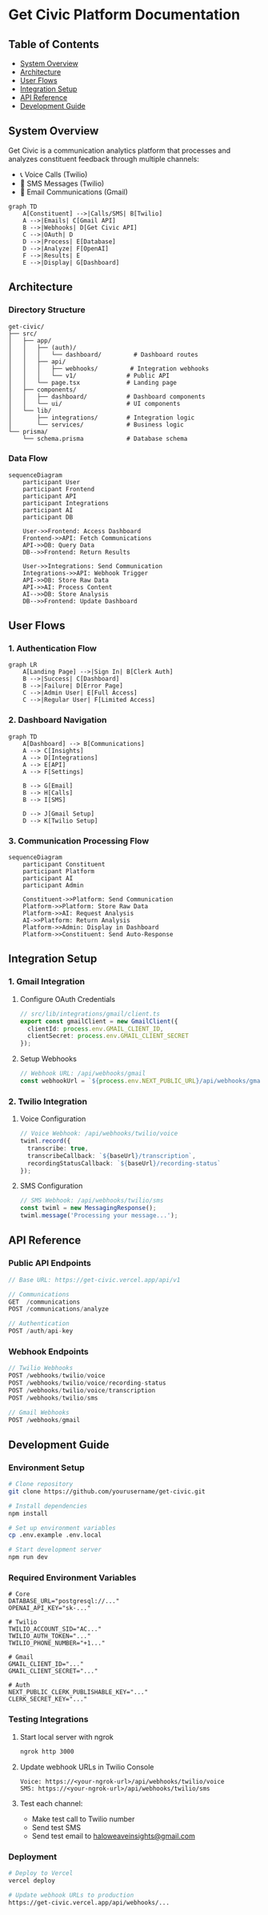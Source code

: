 # Get Civic Platform Documentation

## Table of Contents
- [System Overview](#system-overview)
- [Architecture](#architecture)
- [User Flows](#user-flows)
- [Integration Setup](#integration-setup)
- [API Reference](#api-reference)
- [Development Guide](#development-guide)

## System Overview

Get Civic is a communication analytics platform that processes and analyzes constituent feedback through multiple channels:
- 📞 Voice Calls (Twilio)
- 📱 SMS Messages (Twilio)
- 📧 Email Communications (Gmail)

```mermaid
graph TD
    A[Constituent] -->|Calls/SMS| B[Twilio]
    A -->|Emails| C[Gmail API]
    B -->|Webhooks| D[Get Civic API]
    C -->|OAuth| D
    D -->|Process| E[Database]
    D -->|Analyze| F[OpenAI]
    F -->|Results| E
    E -->|Display| G[Dashboard]
```

## Architecture

### Directory Structure
```
get-civic/
├── src/
│   ├── app/
│   │   ├── (auth)/
│   │   │   └── dashboard/         # Dashboard routes
│   │   ├── api/
│   │   │   ├── webhooks/         # Integration webhooks
│   │   │   └── v1/              # Public API
│   │   └── page.tsx             # Landing page
│   ├── components/
│   │   ├── dashboard/           # Dashboard components
│   │   └── ui/                  # UI components
│   └── lib/
│       ├── integrations/        # Integration logic
│       └── services/            # Business logic
└── prisma/
    └── schema.prisma            # Database schema
```

### Data Flow
```mermaid
sequenceDiagram
    participant User
    participant Frontend
    participant API
    participant Integrations
    participant AI
    participant DB

    User->>Frontend: Access Dashboard
    Frontend->>API: Fetch Communications
    API->>DB: Query Data
    DB-->>Frontend: Return Results
    
    User->>Integrations: Send Communication
    Integrations->>API: Webhook Trigger
    API->>DB: Store Raw Data
    API->>AI: Process Content
    AI-->>DB: Store Analysis
    DB-->>Frontend: Update Dashboard
```

## User Flows

### 1. Authentication Flow
```mermaid
graph LR
    A[Landing Page] -->|Sign In| B[Clerk Auth]
    B -->|Success| C[Dashboard]
    B -->|Failure| D[Error Page]
    C -->|Admin User| E[Full Access]
    C -->|Regular User| F[Limited Access]
```

### 2. Dashboard Navigation
```mermaid
graph TD
    A[Dashboard] --> B[Communications]
    A --> C[Insights]
    A --> D[Integrations]
    A --> E[API]
    A --> F[Settings]
    
    B --> G[Email]
    B --> H[Calls]
    B --> I[SMS]
    
    D --> J[Gmail Setup]
    D --> K[Twilio Setup]
```

### 3. Communication Processing Flow
```mermaid
sequenceDiagram
    participant Constituent
    participant Platform
    participant AI
    participant Admin

    Constituent->>Platform: Send Communication
    Platform->>Platform: Store Raw Data
    Platform->>AI: Request Analysis
    AI->>Platform: Return Analysis
    Platform->>Admin: Display in Dashboard
    Platform->>Constituent: Send Auto-Response
```

## Integration Setup

### 1. Gmail Integration
1. Configure OAuth Credentials
   ```typescript
   // src/lib/integrations/gmail/client.ts
   export const gmailClient = new GmailClient({
     clientId: process.env.GMAIL_CLIENT_ID,
     clientSecret: process.env.GMAIL_CLIENT_SECRET
   });
   ```

2. Setup Webhooks
   ```typescript
   // Webhook URL: /api/webhooks/gmail
   const webhookUrl = `${process.env.NEXT_PUBLIC_URL}/api/webhooks/gmail`;
   ```

### 2. Twilio Integration
1. Voice Configuration
   ```typescript
   // Voice Webhook: /api/webhooks/twilio/voice
   twiml.record({
     transcribe: true,
     transcribeCallback: `${baseUrl}/transcription`,
     recordingStatusCallback: `${baseUrl}/recording-status`
   });
   ```

2. SMS Configuration
   ```typescript
   // SMS Webhook: /api/webhooks/twilio/sms
   const twiml = new MessagingResponse();
   twiml.message('Processing your message...');
   ```

## API Reference

### Public API Endpoints
```typescript
// Base URL: https://get-civic.vercel.app/api/v1

// Communications
GET  /communications
POST /communications/analyze

// Authentication
POST /auth/api-key
```

### Webhook Endpoints
```typescript
// Twilio Webhooks
POST /webhooks/twilio/voice
POST /webhooks/twilio/voice/recording-status
POST /webhooks/twilio/voice/transcription
POST /webhooks/twilio/sms

// Gmail Webhooks
POST /webhooks/gmail
```

## Development Guide

### Environment Setup
```bash
# Clone repository
git clone https://github.com/yourusername/get-civic.git

# Install dependencies
npm install

# Set up environment variables
cp .env.example .env.local

# Start development server
npm run dev
```

### Required Environment Variables
```env
# Core
DATABASE_URL="postgresql://..."
OPENAI_API_KEY="sk-..."

# Twilio
TWILIO_ACCOUNT_SID="AC..."
TWILIO_AUTH_TOKEN="..."
TWILIO_PHONE_NUMBER="+1..."

# Gmail
GMAIL_CLIENT_ID="..."
GMAIL_CLIENT_SECRET="..."

# Auth
NEXT_PUBLIC_CLERK_PUBLISHABLE_KEY="..."
CLERK_SECRET_KEY="..."
```

### Testing Integrations
1. Start local server with ngrok
   ```bash
   ngrok http 3000
   ```

2. Update webhook URLs in Twilio Console
   ```
   Voice: https://<your-ngrok-url>/api/webhooks/twilio/voice
   SMS: https://<your-ngrok-url>/api/webhooks/twilio/sms
   ```

3. Test each channel:
   - Make test call to Twilio number
   - Send test SMS
   - Send test email to haloweaveinsights@gmail.com

### Deployment
```bash
# Deploy to Vercel
vercel deploy

# Update webhook URLs to production
https://get-civic.vercel.app/api/webhooks/...
```